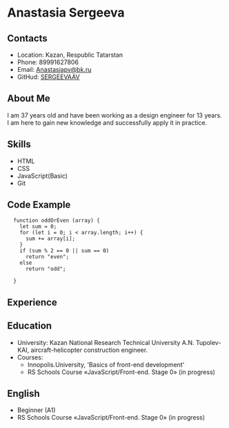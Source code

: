 # **Anastasia Sergeeva**

## Contacts
- Location: Kazan, Respublic Tatarstan
- Phone: 89991627806
- Email: Anastasiapv@bk.ru
- GitHud: [SERGEEVAAV](https://github.com/SERGEEVAAV)

## About Me
<p> I am 37 years old and have been working as a design engineer for 13 years. I am here to gain new knowledge and successfully apply it in practice. </p>

## Skills
- HTML
- CSS
- JavaScript(Basic)
- Git 


## Code Example
```
  function oddOrEven (array) {
    let sum = 0;
    for (let i = 0; i < array.length; i++) {
      sum += array[i];
    }
    if (sum % 2 == 0 || sum == 0)
      return "even";
    else
      return "odd";
  
  }
```

## Experience


## Education
- University: Kazan National Research Technical University A.N. Tupolev-KAI, aircraft-helicopter construction engineer.
- Courses:
   - Innopolis.University, 'Basics of front-end development'
   - RS Schools Course «JavaScript/Front-end. Stage 0» (in progress)
 
 
 ## English
* Beginner (A1)
* RS Schools Course «JavaScript/Front-end. Stage 0» (in progress)

